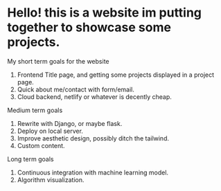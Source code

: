 # Hello! this is a website im putting together to showcase some projects.

My short term goals for the website

1. Frontend Title page, and getting some projects displayed in a project page.
2. Quick about me/contact with form/email.
3. Cloud  backend,  netlify or whatever is decently cheap.


Medium term goals
1. Rewrite with Django, or maybe flask.
2. Deploy on local server.
3. Improve aesthetic design, possibly ditch the tailwind.
4. Custom content.


Long term goals
1. Continuous integration with machine learning model.
2. Algorithm visualization.

